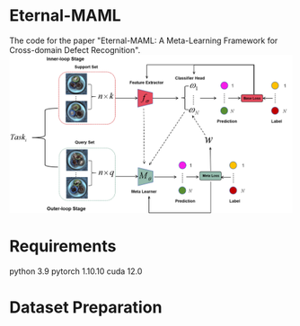 # Eternal-MAML
The code for the paper "Eternal-MAML: A Meta-Learning Framework for Cross-domain Defect Recognition".
![Project Diagram](Framework/eternal-maml.png)
# Requirements
python 3.9
pytorch 1.10.10
cuda 12.0
# Dataset Preparation
